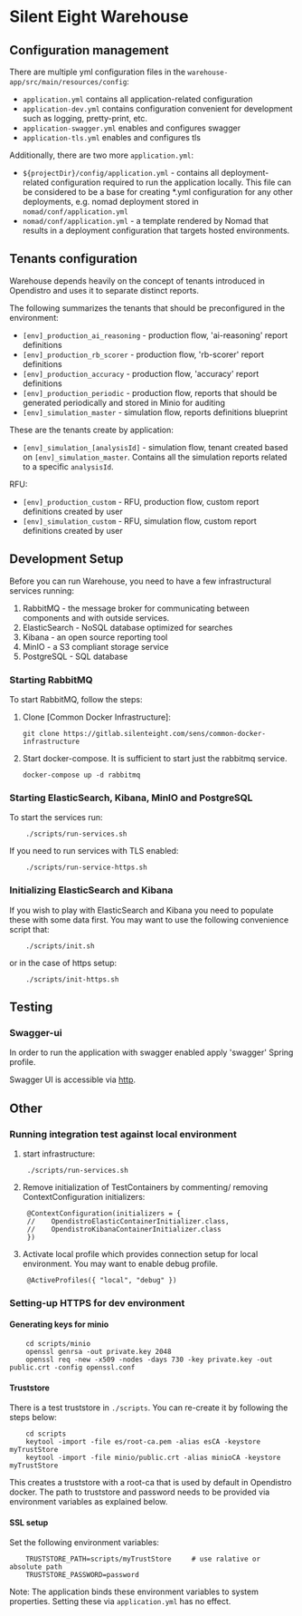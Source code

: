 # Silent Eight Warehouse

## Configuration management

There are multiple yml configuration files in the `warehouse-app/src/main/resources/config`:

- `application.yml` contains all application-related configuration
- `application-dev.yml` contains configuration convenient for development 
such as logging, pretty-print, etc.
- `application-swagger.yml` enables and configures swagger
- `application-tls.yml` enables and configures tls

Additionally, there are two more `application.yml`:
- `${projectDir}/config/application.yml` - contains all deployment-related configuration required 
  to run the application locally. This file can be considered to be a base for creating *.yml configuration
  for any other deployments, e.g. nomad deployment stored in `nomad/conf/application.yml`  
- `nomad/conf/application.yml` - a template rendered by Nomad that results in a deployment
  configuration that targets hosted environments.

## Tenants configuration

Warehouse depends heavily on the concept of tenants introduced in Opendistro and uses it
to separate distinct reports.

The following summarizes the tenants that should be preconfigured in the environment:

- `[env]_production_ai_reasoning` - production flow, 'ai-reasoning' report definitions
- `[env]_production_rb_scorer` - production flow, 'rb-scorer' report definitions
- `[env]_production_accuracy` - production flow, 'accuracy' report definitions
- `[env]_production_periodic` - production flow, reports that should be generated periodically and stored in Minio for auditing 
- `[env]_simulation_master` - simulation flow, reports definitions blueprint

These are the tenants create by application: 
- `[env]_simulation_[analysisId]` - simulation flow, tenant created based on `[env]_simulation_master`.
   Contains all the simulation reports related to a specific `analysisId`.

RFU:
- `[env]_production_custom` - RFU, production flow, custom report definitions created by user
- `[env]_simulation_custom` - RFU, simulation flow, custom report definitions created by user

## Development Setup

Before you can run Warehouse, you need to have a few infrastructural services running:

1. RabbitMQ - the message broker for communicating between components and with outside services.
2. ElasticSearch - NoSQL database optimized for searches
3. Kibana - an open source reporting tool
4. MinIO - a S3 compliant storage service
5. PostgreSQL - SQL database

### Starting RabbitMQ 
To start RabbitMQ, follow the steps:

1. Clone [Common Docker Infrastructure]:

       git clone https://gitlab.silenteight.com/sens/common-docker-infrastructure
       
1. Start docker-compose. It is sufficient to start just the rabbitmq service.
    
       docker-compose up -d rabbitmq

### Starting ElasticSearch, Kibana, MinIO and PostgreSQL
To start the services run:

        ./scripts/run-services.sh
        
If you need to run services with TLS enabled:

        ./scripts/run-service-https.sh

### Initializing ElasticSearch and Kibana
If you wish to play with ElasticSearch and Kibana you need to populate these with some data first.
You may want to use the following convenience script that:

        ./scripts/init.sh

or in the case of https setup:

        ./scripts/init-https.sh

## Testing

### Swagger-ui

In order to run the application with swagger enabled apply 'swagger' Spring profile.

Swagger UI is accessible via [http](http://localhost:24900/rest/warehouse/openapi/swagger-ui/index.html?configUrl=/rest/warehouse/openapi/api-docs/swagger-config).

## Other

### Running integration test against local environment

1. start infrastructure:
    
        ./scripts/run-services.sh
    
2. Remove initialization of TestContainers by commenting/ removing ContextConfiguration initializers:

        @ContextConfiguration(initializers = {
        //    OpendistroElasticContainerInitializer.class,
        //    OpendistroKibanaContainerInitializer.class
        })
        
3. Activate local profile which provides connection setup for local environment.
   You may want to enable debug profile.

        @ActiveProfiles({ "local", "debug" })

### Setting-up HTTPS for dev environment 

#### Generating keys for minio

        cd scripts/minio
        openssl genrsa -out private.key 2048
        openssl req -new -x509 -nodes -days 730 -key private.key -out public.crt -config openssl.conf

#### Truststore
There is a test truststore in `./scripts`. You can re-create it by following the steps below:

        cd scripts
        keytool -import -file es/root-ca.pem -alias esCA -keystore myTrustStore
        keytool -import -file minio/public.crt -alias minioCA -keystore myTrustStore
        
This creates a truststore with a root-ca that is used by default in Opendistro docker.
The path to truststore and password needs to be provided via environment variables as explained below.

#### SSL setup
Set the following environment variables:

        TRUSTSTORE_PATH=scripts/myTrustStore     # use ralative or absolute path
        TRUSTSTORE_PASSWORD=password

Note: The application binds these environment variables to system properties. 
Setting these via `application.yml` has no effect.

